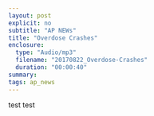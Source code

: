 ```yaml
---
layout: post
explicit: no
subtitle: "AP NEWs"
title: "Overdose Crashes"
enclosure:
  type: "Audio/mp3"
  filename: "20170822_Overdose-Crashes"
  duration: "00:00:40"
summary:
tags: ap_news
---
```


test test
